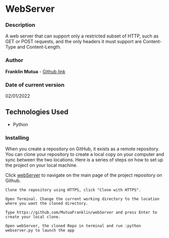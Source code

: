 # WebServer


### Description

A web server that can support only a restricted subset of HTTP, such as GET or POST requests, and the only headers it must support are Content-Type and Content-Length.

### Author

**Franklin Mutua** - [Github link](https://github.com/MutuaFranklin/)

### Date of current version

02/01/2022


## Technologies Used
- Python 

### Installing

When you create a repository on GitHub, it exists as a remote repository. You can clone your repository to create a local copy on your computer and sync between the two locations. Here is a series of steps on how to set up the project on your local machine.

Click [webServer](https://github.com/MutuaFranklin/webServer) to navigate on the main page of the project repository on Github.

```
Clone the repository using HTTPS, click "Clone with HTTPS".
```

```
Open Terminal. Change the current working directory to the location where you want the cloned directory.
```

```
Type https://github.com/MutuaFranklin/webServer and press Enter to create your local clone.

```

```
Open webServer, the cloned Repo in terminal and run :python webserver.py to launch the app


```


